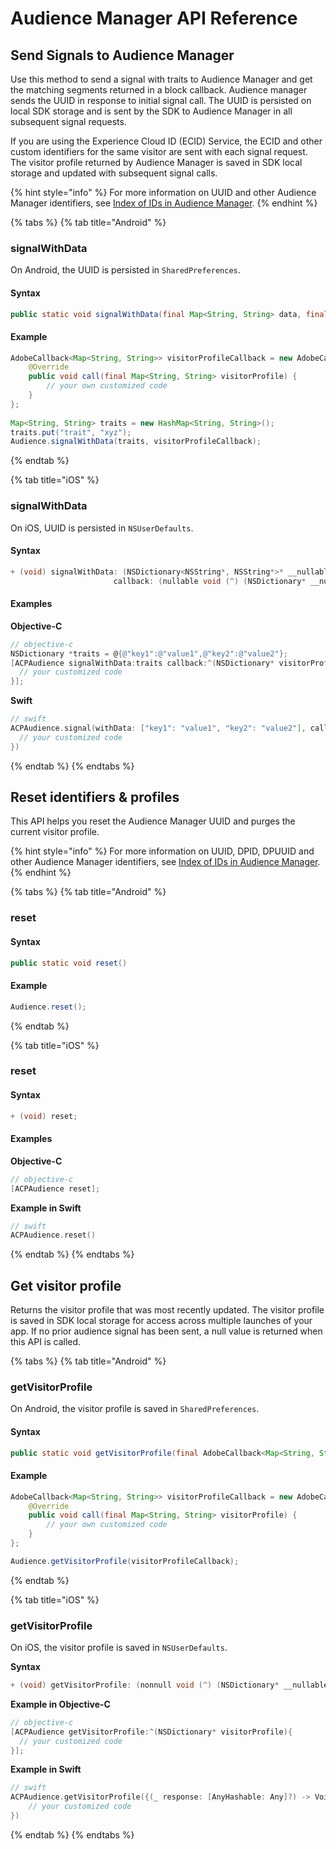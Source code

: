 # Audience Manager API Reference

## Send Signals to Audience Manager

Use this method to send a signal with traits to Audience Manager and get the matching segments returned in a block callback. Audience manager sends the UUID in response to initial signal call.  The UUID is persisted on local SDK storage and is sent by the SDK to Audience Manager in all subsequent signal requests.

If you are using the Experience Cloud ID \(ECID\) Service, the ECID and other custom identifiers for the same visitor are sent with each signal request. The visitor profile returned by Audience Manager is saved in SDK local storage and updated with subsequent signal calls.

{% hint style="info" %}
For more information on UUID and other Audience Manager identifiers, see [Index of IDs in Audience Manager](https://marketing.adobe.com/resources/help/en_US/aam/ids-in-aam.html).
{% endhint %}

{% tabs %}
{% tab title="Android" %}
### **signalWithData**

On Android, the UUID is persisted in `SharedPreferences`.

#### **Syntax**

```java
public static void signalWithData(final Map<String, String> data, final AdobeCallback<Map<String, String>> callback)
```

#### **Example**

```java
AdobeCallback<Map<String, String>> visitorProfileCallback = new AdobeCallback<Map<String, String>>() {
    @Override
    public void call(final Map<String, String> visitorProfile) {
        // your own customized code
    }
};
​
Map<String, String> traits = new HashMap<String, String>();
traits.put("trait", "xyz");
Audience.signalWithData(traits, visitorProfileCallback);
```
{% endtab %}

{% tab title="iOS" %}
### signalWithData

On iOS, UUID is persisted in `NSUserDefaults`.

#### **Syntax**

```java
+ (void) signalWithData: (NSDictionary<NSString*, NSString*>* __nullable) data
                       callback: (nullable void (^) (NSDictionary* __nullable visitorProfile)) callback;
```

#### **Examples** 

**Objective-C**

```objectivec
// objective-c
NSDictionary *traits = @{@"key1":@"value1",@"key2":@"value2"};
[ACPAudience signalWithData:traits callback:^(NSDictionary* visitorProfile){
  // your customized code
}];

```

**Swift**

```swift
// swift
ACPAudience.signal(withData: ["key1": "value1", "key2": "value2"], callback: {(_ response: [AnyHashable: Any]?) -> Void in
  // your customized code
})
```
{% endtab %}
{% endtabs %}

## Reset identifiers & profiles

This API helps you reset the Audience Manager UUID and purges the current visitor profile.

{% hint style="info" %}
For more information on UUID, DPID, DPUUID and other Audience Manager identifiers, see [Index of IDs in Audience Manager](https://marketing.adobe.com/resources/help/en_US/aam/ids-in-aam.html).
{% endhint %}

{% tabs %}
{% tab title="Android" %}
### **reset**

#### **Syntax**

```java
public static void reset()
```

#### **Example**

```java
Audience.reset();
```
{% endtab %}

{% tab title="iOS" %}
### **reset**

#### **Syntax**

```objectivec
+ (void) reset;
```

#### **Examples**

**Objective-C**

```objectivec
// objective-c
[ACPAudience reset];
```

**Example in Swift**

```swift
// swift
ACPAudience.reset()
```
{% endtab %}
{% endtabs %}

## Get visitor profile

Returns the visitor profile that was most recently updated. The visitor profile is saved in SDK local storage for access across multiple launches of your app. If no prior audience signal has been sent, a null value is returned when this API is called.

{% tabs %}
{% tab title="Android" %}
### getVisitorProfile

On Android, the visitor profile is saved in `SharedPreferences`.

#### **Syntax**

```java
public static void getVisitorProfile(final AdobeCallback<Map<String, String>> adobeCallback)
```

#### **Example**

```java
AdobeCallback<Map<String, String>> visitorProfileCallback = new AdobeCallback<Map<String, String>>() {
    @Override
    public void call(final Map<String, String> visitorProfile) {
        // your own customized code
    }
};

Audience.getVisitorProfile(visitorProfileCallback);
```
{% endtab %}

{% tab title="iOS" %}
### getVisitorProfile

On iOS, the visitor profile is saved in `NSUserDefaults`.

**Syntax**

```java
+ (void) getVisitorProfile: (nonnull void (^) (NSDictionary* __nullable visitorProfile)) callback;
```

**Example in Objective-C**

```objectivec
// objective-c
[ACPAudience getVisitorProfile:^(NSDictionary* visitorProfile){
  // your customized code
}];
```

**Example in Swift**

```swift
// swift
ACPAudience.getVisitorProfile({(_ response: [AnyHashable: Any]?) -> Void in
    // your customized code
})
```
{% endtab %}
{% endtabs %}

